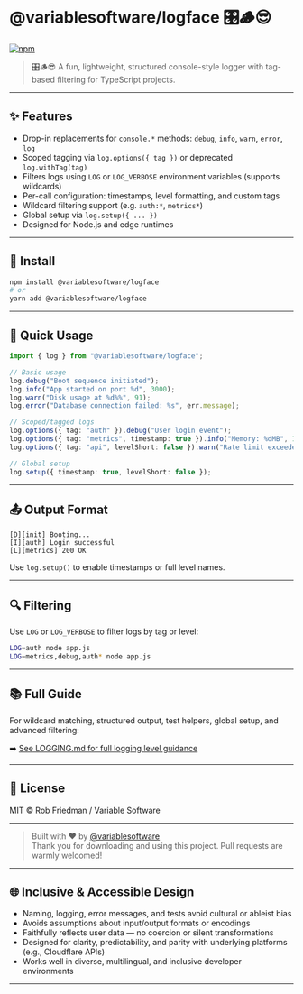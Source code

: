 # @variablesoftware/logface 🎛️🪵😎

[![npm](https://img.shields.io/npm/v/@variablesoftware/logface.svg)](https://www.npmjs.com/package/@variablesoftware/logface)

> 🎛️🪵😎 A fun, lightweight, structured console-style logger with tag-based filtering for TypeScript projects.

---

## ✨ Features

- Drop-in replacements for `console.*` methods: `debug`, `info`, `warn`, `error`, `log`
- Scoped tagging via `log.options({ tag })` or deprecated `log.withTag(tag)`
- Filters logs using `LOG` or `LOG_VERBOSE` environment variables (supports wildcards)
- Per-call configuration: timestamps, level formatting, and custom tags
- Wildcard filtering support (e.g. `auth:*`, `metrics*`)
- Global setup via `log.setup({ ... })`
- Designed for Node.js and edge runtimes

---

## 🚀 Install

```bash
npm install @variablesoftware/logface
# or
yarn add @variablesoftware/logface
```

---

## 🔧 Quick Usage

```ts
import { log } from "@variablesoftware/logface";

// Basic usage
log.debug("Boot sequence initiated");
log.info("App started on port %d", 3000);
log.warn("Disk usage at %d%%", 91);
log.error("Database connection failed: %s", err.message);

// Scoped/tagged logs
log.options({ tag: "auth" }).debug("User login event");
log.options({ tag: "metrics", timestamp: true }).info("Memory: %dMB", 182);
log.options({ tag: "api", levelShort: false }).warn("Rate limit exceeded");

// Global setup
log.setup({ timestamp: true, levelShort: false });
```

---

## 📤 Output Format

```text
[D][init] Booting...
[I][auth] Login successful
[L][metrics] 200 OK
```

Use `log.setup()` to enable timestamps or full level names.

---

## 🔍 Filtering

Use `LOG` or `LOG_VERBOSE` to filter logs by tag or level:

```bash
LOG=auth node app.js
LOG=metrics,debug,auth* node app.js
```

---

## 📚 Full Guide

For wildcard matching, structured output, test helpers, global setup, and advanced filtering:

➡️ [See LOGGING.md for full logging level guidance](https://github.com/variablesoftware/logface/blob/main/LOGGING.md)

---

## 📄 License

MIT © Rob Friedman / Variable Software

---

> Built with ❤️ by [@variablesoftware](https://github.com/variablesoftware)  
> Thank you for downloading and using this project. Pull requests are warmly welcomed!

---

## 🌐 Inclusive & Accessible Design

- Naming, logging, error messages, and tests avoid cultural or ableist bias
- Avoids assumptions about input/output formats or encodings
- Faithfully reflects user data — no coercion or silent transformations
- Designed for clarity, predictability, and parity with underlying platforms (e.g., Cloudflare APIs)
- Works well in diverse, multilingual, and inclusive developer environments

---
